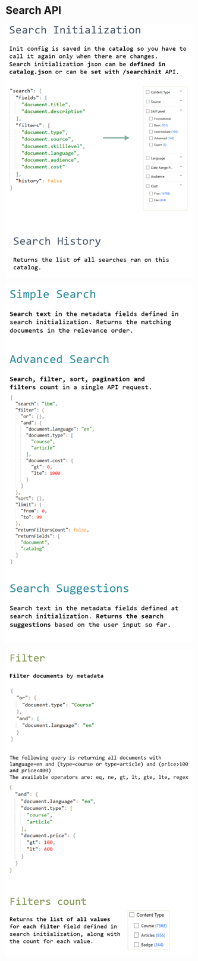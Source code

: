 # Search API

![Search API](_attachments/search10.png)


![Search API](_attachments/search11.png)


![Search API](_attachments/search12.png)
